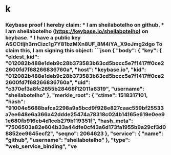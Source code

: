 # k
### Keybase proof  I hereby claim:    * I am sheilabotelho on github.   * I am sheilabotelho (https://keybase.io/sheilabotelho) on keybase.   * I have a public key ASCCtIjh3rnCizc1g7Y81bzMXn8UF_8M4iYA_X9oJmg2dgo  To claim this, I am signing this object:  ```json {   "body": {     "key": {       "eldest_kid": "012082b488e1deb9c28b373583b63cd5bccc5e7f1417ff0ce22600fd7f68266836760a",       "host": "keybase.io",       "kid": "012082b488e1deb9c28b373583b63cd5bccc5e7f1417ff0ce22600fd7f68266836760a",       "uid": "c370ef3a8fc2655b28468f12011a6319",       "username": "sheilabotelho"     },     "merkle_root": {       "ctime": 1518317101,       "hash": "91004e5688bafca2298a9a5bcd9f928e827caac559bf25533a7ee648e6a366a42ddde25474a78318c024b14165e619e0ee91e680fb916eb4d1ceb279b119351f",       "hash_meta": "7506503a82e604b33a44dfe0cf43a6d173fa1955b9a29cf3d08852ee9645ecf2",       "seqno": 2064623     },     "service": {       "name": "github",       "username": "sheilabotelho"     },     "type": "web_service_binding",     "ve

